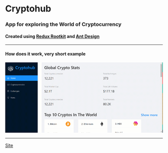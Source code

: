 # Cryptohub

### App for exploring the World of Cryptocurrency

#### Created using [Redux Rootkit](https://redux-toolkit.js.org/) and [Ant Design](https://ant.design/)

---

#### How does it work, very short example

![](./demo.gif)

---

[Site](https://crypto-hub.netlify.app/)
